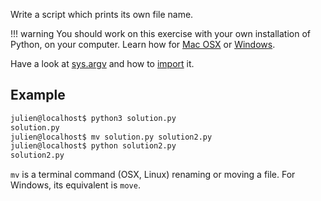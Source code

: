 Write a script which prints its own file name.

!!! warning
    You should work on this exercise with your own installation of Python, 
    on your computer. Learn how for 
    [Mac OSX](https://framagit.org/hackinscience/hkis-website/wikis/How-to-work-on-an-exercise-from-Mac-OSX) 
    or [Windows](https://framagit.org/hackinscience/hkis-website/wikis/How-to-work-on-an-exercise-from-Windows).

Have a look at
[sys.argv](https://docs.python.org/3/library/sys.html#sys.argv) and
how to [import](https://docs.python.org/3/reference/import.html) it.


## Example

```bash
julien@localhost$ python3 solution.py
solution.py
julien@localhost$ mv solution.py solution2.py
julien@localhost$ python solution2.py
solution2.py
```

`mv` is a terminal command (OSX, Linux) renaming or moving a file. For Windows, its equivalent is `move`.
